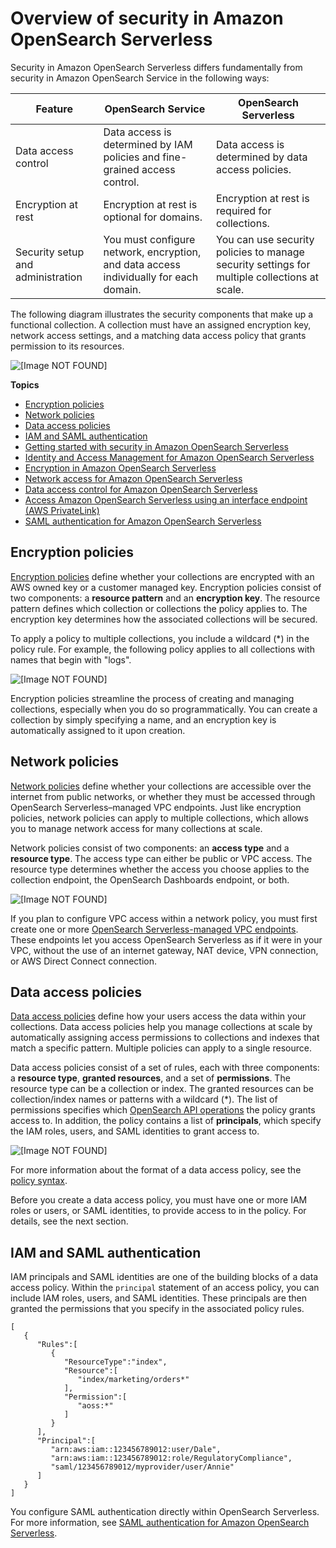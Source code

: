 # Overview of security in Amazon OpenSearch Serverless<a name="serverless-security"></a>

Security in Amazon OpenSearch Serverless differs fundamentally from security in Amazon OpenSearch Service in the following ways:


| Feature | OpenSearch Service | OpenSearch Serverless | 
| --- | --- | --- | 
| Data access control | Data access is determined by IAM policies and fine\-grained access control\. | Data access is determined by data access policies\. | 
| Encryption at rest | Encryption at rest is optional for domains\. | Encryption at rest is required for collections\. | 
| Security setup and administration | You must configure network, encryption, and data access individually for each domain\. | You can use security policies to manage security settings for multiple collections at scale\. | 

The following diagram illustrates the security components that make up a functional collection\. A collection must have an assigned encryption key, network access settings, and a matching data access policy that grants permission to its resources\.

![\[Image NOT FOUND\]](http://docs.aws.amazon.com/opensearch-service/latest/developerguide/images/serverless-security.png)

**Topics**
+ [Encryption policies](#serverless-security-encryption)
+ [Network policies](#serverless-security-network)
+ [Data access policies](#serverless-security-data-access)
+ [IAM and SAML authentication](#serverless-security-authentication)
+ [Getting started with security in Amazon OpenSearch Serverless](serverless-tutorials.md)
+ [Identity and Access Management for Amazon OpenSearch Serverless](security-iam-serverless.md)
+ [Encryption in Amazon OpenSearch Serverless](serverless-encryption.md)
+ [Network access for Amazon OpenSearch Serverless](serverless-network.md)
+ [Data access control for Amazon OpenSearch Serverless](serverless-data-access.md)
+ [Access Amazon OpenSearch Serverless using an interface endpoint \(AWS PrivateLink\)](serverless-vpc.md)
+ [SAML authentication for Amazon OpenSearch Serverless](serverless-saml.md)

## Encryption policies<a name="serverless-security-encryption"></a>

[Encryption policies](serverless-encryption.md) define whether your collections are encrypted with an AWS owned key or a customer managed key\. Encryption policies consist of two components: a **resource pattern** and an **encryption key**\. The resource pattern defines which collection or collections the policy applies to\. The encryption key determines how the associated collections will be secured\.

To apply a policy to multiple collections, you include a wildcard \(\*\) in the policy rule\. For example, the following policy applies to all collections with names that begin with "logs"\.

![\[Image NOT FOUND\]](http://docs.aws.amazon.com/opensearch-service/latest/developerguide/images/serverless-security-encryption.png)

Encryption policies streamline the process of creating and managing collections, especially when you do so programmatically\. You can create a collection by simply specifying a name, and an encryption key is automatically assigned to it upon creation\. 

## Network policies<a name="serverless-security-network"></a>

[Network policies](serverless-network.md) define whether your collections are accessible over the internet from public networks, or whether they must be accessed through OpenSearch Serverless–managed VPC endpoints\. Just like encryption policies, network policies can apply to multiple collections, which allows you to manage network access for many collections at scale\.

Network policies consist of two components: an **access type** and a **resource type**\. The access type can either be public or VPC access\. The resource type determines whether the access you choose applies to the collection endpoint, the OpenSearch Dashboards endpoint, or both\.

![\[Image NOT FOUND\]](http://docs.aws.amazon.com/opensearch-service/latest/developerguide/images/serverless-security-network.png)

If you plan to configure VPC access within a network policy, you must first create one or more [OpenSearch Serverless\-managed VPC endpoints](serverless-vpc.md)\. These endpoints let you access OpenSearch Serverless as if it were in your VPC, without the use of an internet gateway, NAT device, VPN connection, or AWS Direct Connect connection\.

## Data access policies<a name="serverless-security-data-access"></a>

[Data access policies](serverless-data-access.md) define how your users access the data within your collections\. Data access policies help you manage collections at scale by automatically assigning access permissions to collections and indexes that match a specific pattern\. Multiple policies can apply to a single resource\.

Data access policies consist of a set of rules, each with three components: a **resource type**, **granted resources**, and a set of **permissions**\. The resource type can be a collection or index\. The granted resources can be collection/index names or patterns with a wildcard \(\*\)\. The list of permissions specifies which [OpenSearch API operations](serverless-genref.md#serverless-operations) the policy grants access to\. In addition, the policy contains a list of **principals**, which specify the IAM roles, users, and SAML identities to grant access to\.

![\[Image NOT FOUND\]](http://docs.aws.amazon.com/opensearch-service/latest/developerguide/images/serverless-data-access.png)

For more information about the format of a data access policy, see the [policy syntax](serverless-data-access.md#serverless-data-access-syntax)\.

Before you create a data access policy, you must have one or more IAM roles or users, or SAML identities, to provide access to in the policy\. For details, see the next section\.

## IAM and SAML authentication<a name="serverless-security-authentication"></a>

 IAM principals and SAML identities are one of the building blocks of a data access policy\. Within the `principal` statement of an access policy, you can include IAM roles, users, and SAML identities\. These principals are then granted the permissions that you specify in the associated policy rules\.

```
[
   {
      "Rules":[
         {
            "ResourceType":"index",
            "Resource":[
               "index/marketing/orders*"
            ],
            "Permission":[
               "aoss:*"
            ]
         }
      ],
      "Principal":[
         "arn:aws:iam::123456789012:user/Dale",
         "arn:aws:iam::123456789012:role/RegulatoryCompliance",
         "saml/123456789012/myprovider/user/Annie"
      ]
   }
]
```

You configure SAML authentication directly within OpenSearch Serverless\. For more information, see [SAML authentication for Amazon OpenSearch Serverless](serverless-saml.md)\. 